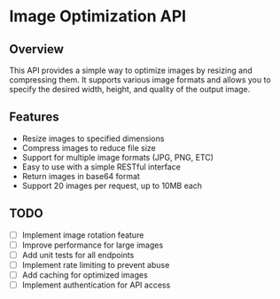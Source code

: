 # Image Optimization API

## Overview

This API provides a simple way to optimize images by resizing and compressing them. It supports various image formats and allows you to specify the desired width, height, and quality of the output image.

## Features

- Resize images to specified dimensions
- Compress images to reduce file size
- Support for multiple image formats (JPG, PNG, ETC)
- Easy to use with a simple RESTful interface
- Return images in base64 format
- Support 20 images per request, up to 10MB each

## TODO

- [ ] Implement image rotation feature
- [ ] Improve performance for large images
- [ ] Add unit tests for all endpoints
- [ ] Implement rate limiting to prevent abuse
- [ ] Add caching for optimized images
- [ ] Implement authentication for API access
